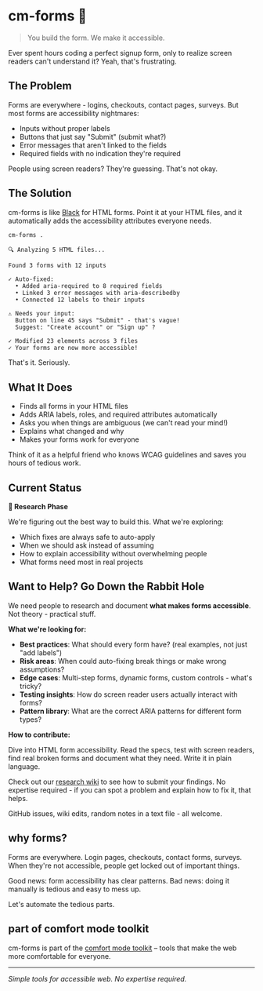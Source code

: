 # cm-forms 📝

> You build the form. We make it accessible.

Ever spent hours coding a perfect signup form, only to realize screen readers can't understand it? Yeah, that's frustrating.

## The Problem

Forms are everywhere - logins, checkouts, contact pages, surveys. But most forms are accessibility nightmares:
- Inputs without proper labels
- Buttons that just say "Submit" (submit what?)
- Error messages that aren't linked to the fields
- Required fields with no indication they're required

People using screen readers? They're guessing. That's not okay.

## The Solution

cm-forms is like [Black](https://github.com/psf/black) for HTML forms. Point it at your HTML files, and it automatically adds the accessibility attributes everyone needs.

```bash
cm-forms .
```

```
🔍 Analyzing 5 HTML files...

Found 3 forms with 12 inputs

✓ Auto-fixed:
  • Added aria-required to 8 required fields
  • Linked 3 error messages with aria-describedby
  • Connected 12 labels to their inputs

⚠ Needs your input:
  Button on line 45 says "Submit" - that's vague!
  Suggest: "Create account" or "Sign up" ?
  
✓ Modified 23 elements across 3 files
✓ Your forms are now more accessible!
```

That's it. Seriously.

## What It Does

- Finds all forms in your HTML files
- Adds ARIA labels, roles, and required attributes automatically
- Asks you when things are ambiguous (we can't read your mind!)
- Explains what changed and why
- Makes your forms work for everyone

Think of it as a helpful friend who knows WCAG guidelines and saves you hours of tedious work.

## Current Status

**🔬 Research Phase**

We're figuring out the best way to build this. What we're exploring:
- Which fixes are always safe to auto-apply
- When we should ask instead of assuming
- How to explain accessibility without overwhelming people
- What forms need most in real projects

## Want to Help? Go Down the Rabbit Hole

We need people to research and document **what makes forms accessible**. Not theory - practical stuff.

**What we're looking for:**

- **Best practices**: What should every form have? (real examples, not just "add labels")
- **Risk areas**: When could auto-fixing break things or make wrong assumptions?
- **Edge cases**: Multi-step forms, dynamic forms, custom controls - what's tricky?
- **Testing insights**: How do screen reader users actually interact with forms?
- **Pattern library**: What are the correct ARIA patterns for different form types?

**How to contribute:**

Dive into HTML form accessibility. Read the specs, test with screen readers, find real broken forms and document what they need. Write it in plain language.

Check out our [research wiki](https://comfort-mode-toolkit.github.io/wiki/research/intro/) to see how to submit your findings. No expertise required - if you can spot a problem and explain how to fix it, that helps.

GitHub issues, wiki edits, random notes in a text file - all welcome.

## why forms?

Forms are everywhere. Login pages, checkouts, contact forms, surveys. When they're not accessible, people get locked out of important things.

Good news: form accessibility has clear patterns. Bad news: doing it manually is tedious and easy to mess up.

Let's automate the tedious parts.

## part of comfort mode toolkit

cm-forms is part of the [comfort mode toolkit](https://github.com/comfort-mode-toolkit) – tools that make the web more comfortable for everyone.

---

*Simple tools for accessible web. No expertise required.*
